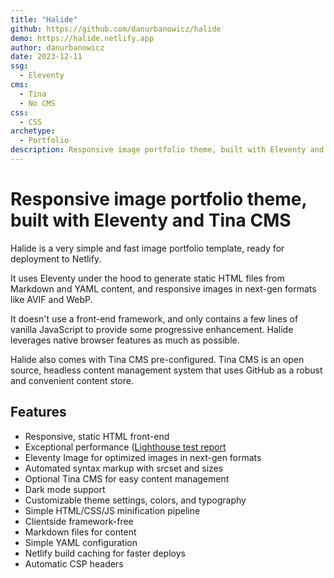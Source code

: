 ```yaml
---
title: "Halide"
github: https://github.com/danurbanowicz/halide
demo: https://halide.netlify.app
author: danurbanowicz
date: 2023-12-11
ssg:
  - Eleventy
cms:
  - Tina
  - No CMS
css:
  - CSS 
archetype:
  - Portfolio
description: Responsive image portfolio theme, built with Eleventy and Tina CMS
---
```


# Responsive image portfolio theme, built with Eleventy and Tina CMS

Halide is a very simple and fast image portfolio template, ready for deployment to Netlify.

It uses Eleventy under the hood to generate static HTML files from Markdown and YAML content, and responsive images in next-gen formats like AVIF and WebP.

It doesn't use a front-end framework, and only contains a few lines of vanilla JavaScript to provide some progressive enhancement. Halide leverages native browser features as much as possible.

Halide also comes with Tina CMS pre-configured. Tina CMS is an open source, headless content management system that uses GitHub as a robust and convenient content store.

## Features

* Responsive, static HTML front-end
* Exceptional performance ([Lighthouse test report](https://halide.netlify.app/reports/lighthouse/)
* Eleventy Image for optimized images in next-gen formats
* Automated <picture> syntax markup with srcset and sizes
* Optional Tina CMS for easy content management
* Dark mode support
* Customizable theme settings, colors, and typography
* Simple HTML/CSS/JS minification pipeline
* Clientside framework-free
* Markdown files for content
* Simple YAML configuration
* Netlify build caching for faster deploys
* Automatic CSP headers